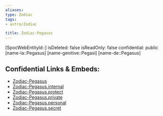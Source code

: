 ```yaml
---
aliases: 
type: Zodiac
tags:
- astro/Zodiac

title: Zodiac-Pegasus
---
```

[SpocWebEntityId::]
isDeleted: false
isReadOnly: false
confidential: public
[name-la::Pegasus]
[name-genitive::Pegasi]
[name-de::Pegasus]


## Confidential Links & Embeds: 
- [Zodiac-Pegasus](../../../_public/astro/Zodiac/Zodiac-Pegasus.md) 
- [Zodiac-Pegasus.internal](../../../_internal/astro/Zodiac/Zodiac-Pegasus.internal.md) 
- [Zodiac-Pegasus.protect](../../../_protect/astro/Zodiac/Zodiac-Pegasus.protect.md) 
- [Zodiac-Pegasus.private](../../../_private/astro/Zodiac/Zodiac-Pegasus.private.md) 
- [Zodiac-Pegasus.personal](../../../_personal/astro/Zodiac/Zodiac-Pegasus.personal.md) 
- [Zodiac-Pegasus.secret](../../../_secret/astro/Zodiac/Zodiac-Pegasus.secret.md) 
